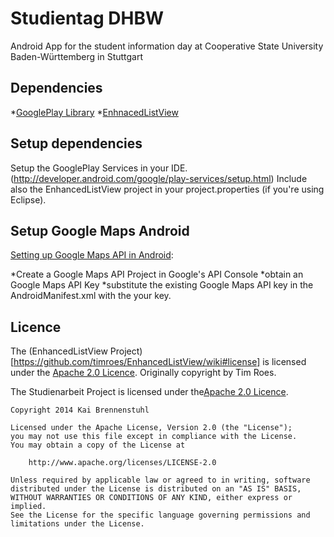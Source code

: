 Studientag DHBW
=============

Android App for the student information day at Cooperative State University Baden-Württemberg in Stuttgart


Dependencies
------------

*[GooglePlay Library](http://developer.android.com/google/play-services/index.html)
*[EnhnacedListView](https://github.com/Brenne/EnhancedListView)


Setup dependencies
------------------------------

Setup the GooglePlay Services in your IDE. (http://developer.android.com/google/play-services/setup.html)
Include also the EnhancedListView project in your project.properties (if you're using Eclipse).


Setup Google Maps Android
-------------------------------

[Setting up Google Maps API in Android](https://developers.google.com/maps/documentation/android/start):

*Create a Google Maps API Project in Google's API Console
*obtain an Google Maps API Key
*substitute the existing Google Maps API key in the AndroidManifest.xml with the your key.


Licence
------------------------------

The (EnhancedListView Project)[https://github.com/timroes/EnhancedListView/wiki#license] is licensed under the [Apache 2.0 Licence](http://www.apache.org/licenses/LICENSE-2.0.html). Originally copyright by Tim Roes.

The Studienarbeit Project is licensed under the[Apache 2.0 Licence](http://www.apache.org/licenses/LICENSE-2.0.html). 

    Copyright 2014 Kai Brennenstuhl
    
    Licensed under the Apache License, Version 2.0 (the "License");
    you may not use this file except in compliance with the License.
    You may obtain a copy of the License at
    
        http://www.apache.org/licenses/LICENSE-2.0
    
    Unless required by applicable law or agreed to in writing, software
    distributed under the License is distributed on an "AS IS" BASIS,
    WITHOUT WARRANTIES OR CONDITIONS OF ANY KIND, either express or implied.
    See the License for the specific language governing permissions and
    limitations under the License.
